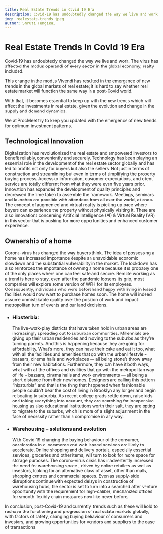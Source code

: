 ```yaml
---
title: Real Estate Trends in Covid 19 Era
description: Covid-19 has undoubtedly changed the way we live and work. The virus has affected the modus operandi of every sector in the global economy, realty included. This change in the modus Vivendi has resulted in the emergence of new trends in the global markets of real estate; it is hard to say whether real estate market will function the same way in a post-Covid world.
img: realestate-trends.jpeg
author: Shruti Tengikai
---
```


# Real Estate Trends in Covid 19 Era

Covid-19 has undoubtedly changed the way we live and work. The virus has affected the modus operandi of every sector in the global economy, realty included.

This change in the modus Vivendi has resulted in the emergence of new trends in the global markets of real estate; it is hard to say whether real estate market will function the same way in a post-Covid world.

With that, it becomes essential to keep up with the new trends which will affect the investments in real estate, given the evolution and change in the supply and demand dynamics.

We at ProcMeet try to keep you updated with the emergence of new trends for optimum investment patterns.

## Technological Innovation
Digitalization has revolutionized the real estate and empowered investors to benefit reliably, conveniently and securely. Technology has been playing an essential role in the development of the real estate sector globally and has led to profits not only for buyers but also the sellers. Not just in terms of construction and streamlining but even in terms of simplifying the property buying process. Access to information, customer expectations, and client service are totally different from what they were even five years prior. Innovation has expanded the development of quality principles and decreased the time taken to assemble the framework. Meetings, seminars and launches are possible with attendees from all over the world, at once. The concept of augmented and virtual reality is picking up pace where buyers can experience the property without physically visiting it. There are also innovations concerning Artificial Intelligence (AI) & Virtual Reality (VR) in this sector that is pushing for more opportunities and enhanced customer experience.

## Ownership of a home
Corona-virus has changed the way buyers think. The idea of possessing a home has increased importance despite an unavoidable economic slowdown and the substantial vulnerability in the market. The lockdown has also reinforced the importance of owning a home because it is probably one of the only places where one can feel safe and secure. Remote working as a trend is here to stay, even after the pandemic loosens its grip, most companies will explore some version of WFH for its employees. Consequently, individuals who were beforehand happy with living in leased facilities would now want to purchase homes soon. The home will indeed assume unmistakable quality over the position of work and impact metropolitan turn of events and our land decisions.
- ### Hipsterbia: 
    The live-work-play districts that have taken hold in urban areas are increasingly spreading out to suburban communities. Millennials are giving up their urban residencies and moving to the suburbs as they’re turning parents. And this is happening because they are going for affordability. What’s more, they can have their cake and eat it too, what with all the facilities and amenities that go with the urban lifestyle – bazaars, cinema halls and workplaces — all being stone’s throw away from their new habitations. Furthermore, they can have it both ways, what with all the offices and civilities that go with the metropolitan way of life – bazaars, cinema halls and work environments — all being a short distance from their new homes. Designers are calling this pattern “hipsturbia”, and that is the thing that happened when fashionable people couldn’t bear the cost of living in Brooklyn any longer and begin relocating to suburbia. As recent college grads settle down, raise kids and taking everything into account, they are searching for inexpensive housing as also educational institutions worth their salt, they are opting to migrate to the suburbs, which is more of a slight adjustment in the face of necessity rather than a compromise in any way.
- ### Warehousing – solutions and evolution
    With Covid-19 changing the buying behaviour of the consumer, acceleration in e-commerce and web-based services are likely to accelerate. Online shopping and delivery portals, especially essential services, groceries and other items, will turn to look for more space for storage purposes. The corona-virus crisis has inadvertently increased the need for warehousing space., driven by online retailers as well as investors, looking for an alternative class of asset, other than malls, shopping centres and commercial spaces. Even as supply-side disruptions continue with expected delays in construction of warehousing hubs, the sector is set to turn into a searched after venture opportunity with the requirement for high-calibre, mechanized offices for smooth flexibly chain measures now like never before.

In conclusion, post-Covid-19 and currently, trends such as these will hold to reshape the functioning and progression of real estate markets globally, with factors of safety, changing buying behaviour of consumers and investors, and growing opportunities for vendors and suppliers to the ease of transactions.